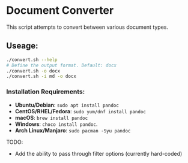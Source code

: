 # Document Converter

This script attempts to convert between various document types.

## Useage:

~~~bash
./convert.sh --help
# Define the output format. Default: docx
./convert.sh -o docx
./convert.sh -i md -o docx
~~~

### Installation Requirements:

* **Ubuntu/Debian**: `sudo apt install pandoc`
* **CentOS/RHEL/Fedora**: `sudo yum/dnf install pandoc`
* **macOS**: `brew install pandoc`
* **Windows**: `choco install pandoc`.
* **Arch Linux/Manjaro**: `sudo pacman -Syu pandoc`


TODO:

* Add the ability to pass through filter options (currently hard-coded)